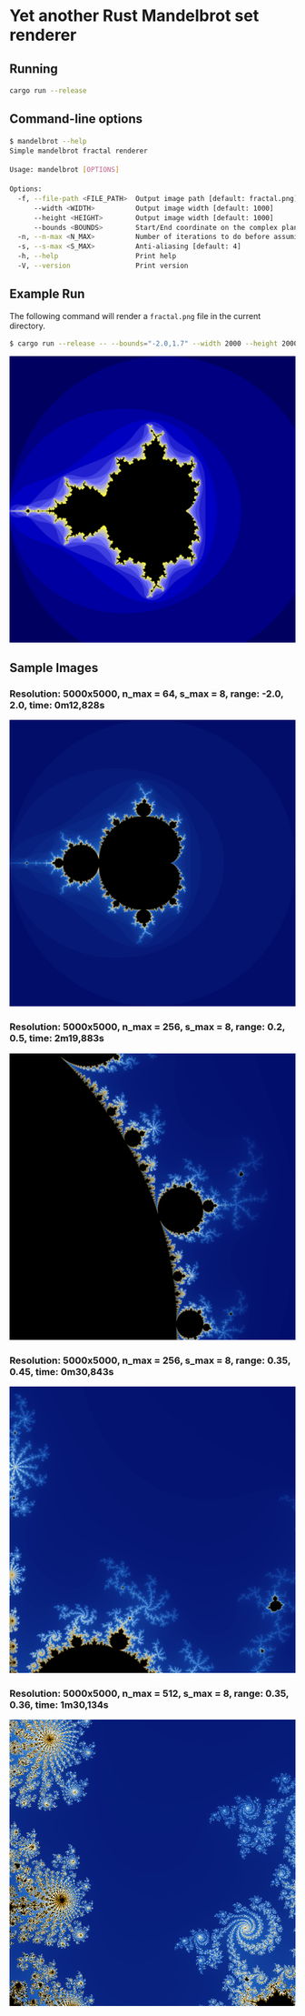 # Yet another Rust Mandelbrot set renderer

## Running
```bash
cargo run --release
```

## Command-line options
```bash
$ mandelbrot --help
Simple mandelbrot fractal renderer

Usage: mandelbrot [OPTIONS]

Options:
  -f, --file-path <FILE_PATH>  Output image path [default: fractal.png]
      --width <WIDTH>          Output image width [default: 1000]
      --height <HEIGHT>        Output image width [default: 1000]
      --bounds <BOUNDS>        Start/End coordinate on the complex plane (both x and y) [default: "-2.0, 2.0"]
  -n, --n-max <N_MAX>          Number of iterations to do before assuming point is in the set [default: 64]
  -s, --s-max <S_MAX>          Anti-aliasing [default: 4]
  -h, --help                   Print help
  -V, --version                Print version
```

## Example Run
The following command will render a `fractal.png` file in the current directory.
```bash
$ cargo run --release -- --bounds="-2.0,1.7" --width 2000 --height 2000 -n 16 -s 4
```

![Resulting output](images/file5.png)

## Sample Images
### Resolution: 5000x5000, n_max = 64, s_max = 8, range: -2.0, 2.0, time: 0m12,828s
![Sample 1](images/file1.png)

### Resolution: 5000x5000, n_max = 256, s_max = 8, range: 0.2, 0.5, time: 2m19,883s
![Sample 2](images/file2.png)

### Resolution: 5000x5000, n_max = 256, s_max = 8, range: 0.35, 0.45, time: 0m30,843s
![Sample 3](images/file3.png)

### Resolution: 5000x5000, n_max = 512, s_max = 8, range: 0.35, 0.36, time: 1m30,134s
![Sample 3](images/file4.png)